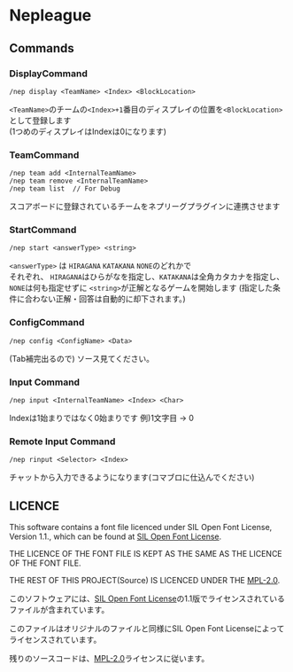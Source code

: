 # Nepleague

## Commands

### DisplayCommand
```
/nep display <TeamName> <Index> <BlockLocation>
```

`<TeamName>`のチームの`<Index>+1`番目のディスプレイの位置を`<BlockLocation>`として登録します<br>
(1つめのディスプレイはIndexは0になります)

### TeamCommand

```
/nep team add <InternalTeamName>
/nep team remove <InternalTeamName>
/nep team list  // For Debug
```

スコアボードに登録されているチームをネプリーグプラグインに連携させます

### StartCommand

```
/nep start <answerType> <string>
```

`<answerType>` は `HIRAGANA` `KATAKANA` `NONE`のどれかで<br>
それぞれ、
`HIRAGANA`はひらがなを指定し、`KATAKANA`は全角カタカナを指定し、`NONE`は何も指定せずに
`<string>`が正解となるゲームを開始します
(指定した条件に合わない正解・回答は自動的に却下されます。)

### ConfigCommand

```
/nep config <ConfigName> <Data>
```

(Tab補完出るので)
ソース見てください。

### Input Command

```
/nep input <InternalTeamName> <Index> <Char>
```

Indexは1始まりではなく0始まりです
例)1文字目 -> 0

### Remote Input Command

```
/nep rinput <Selector> <Index>
```

チャットから入力できるようになります(コマブロに仕込んでください)

## LICENCE

This software contains a font file licenced under SIL Open Font License, Version 1.1., which can be found
at [SIL Open Font License](https://scripts.sil.org/cms/scripts/page.php?item_id=OFL_web).

THE LICENCE OF THE FONT FILE IS KEPT AS THE SAME AS THE LICENCE OF THE FONT FILE.

THE REST OF THIS PROJECT(Source) IS LICENCED UNDER THE [MPL-2.0](https://www.mozilla.org/en-US/MPL/2.0/).

このソフトウェアには、[SIL Open Font License](https://scripts.sil.org/cms/scripts/page.php?item_id=OFL_web)の1.1版でライセンスされているファイルが含まれています。

このファイルはオリジナルのファイルと同様にSIL Open Font Licenseによってライセンスされています。

残りのソースコードは、[MPL-2.0](https://www.mozilla.org/en-US/MPL/2.0/)ライセンスに従います。